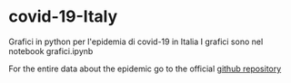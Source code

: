 # covid-19-Italy
Grafici in python per l'epidemia di covid-19 in Italia
I grafici sono nel notebook grafici.ipynb

For the entire data about the epidemic go to the official <a href="https://github.com/pcm-dpc/COVID-19">github repository</a>
